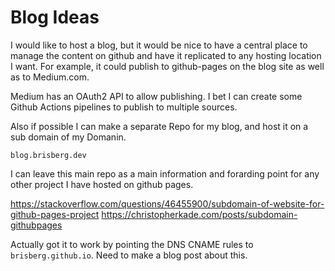 # Blog Ideas

I would like to host a blog, but it would be nice to have a central place to manage the content on github and have it replicated to any hosting location I want. For example, it could publish to github-pages on the blog site as well as to Medium.com.

Medium has an OAuth2 API to allow publishing. I bet I can create some Github Actions pipelines to publish to multiple sources.

Also if possible I can make a separate Repo for my blog, and host it on a sub domain of my Domanin.

`blog.brisberg.dev`

I can leave this main repo as a main information and forarding point for any other project I have hosted on github pages.

https://stackoverflow.com/questions/46455900/subdomain-of-website-for-github-pages-project
https://christopherkade.com/posts/subdomain-githubpages

Actually got it to work by pointing the DNS CNAME rules to `brisberg.github.io`. Need to make a blog post about this.
